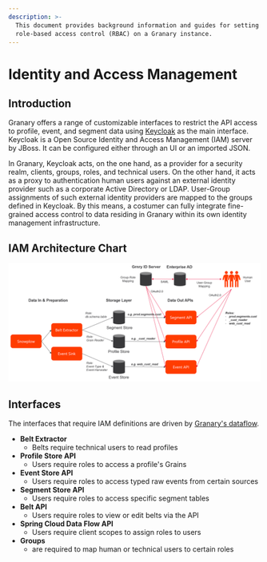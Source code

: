 ```yaml
---
description: >-
  This document provides background information and guides for setting up
  role-based access control (RBAC) on a Granary instance.
---
```


# Identity and Access Management

## Introduction

Granary offers a range of customizable interfaces to restrict the API access to profile, event, and segment data using [Keycloak](https://www.keycloak.org/about.html) as the main interface. Keycloak is a Open Source Identity and Access Management \(IAM\) server by JBoss. It can be configured either through an UI or an imported JSON. 

In Granary, Keycloak acts, on the one hand, as a provider for a security realm, clients, groups, roles, and technical users. On the other hand, it acts as a proxy to authentication human users against an external identity provider such as a corporate Active Directory or LDAP. User-Group assignments of such external identity providers are mapped to the groups defined in Keycloak. By this means, a costumer can fully integrate fine-grained access control to data residing in Granary within its own identity management infrastructure.

## IAM Architecture Chart

![Functional Overview of IAM Architecture](../../.gitbook/assets/image%20%2815%29.png)

## Interfaces

The interfaces that require IAM definitions are driven by [Granary's dataflow](../../developer-reference/dataflow/).

* **Belt Extractor**
  * Belts require technical users to read profiles
* **Profile Store API**
  * Users require roles to access a profile's Grains
* **Event Store API**
  * Users require roles to access typed raw events from certain sources
* **Segment Store API**
  * Users require roles to access specific segment tables
* **Belt API**
  * Users require roles to view or edit belts via the API
* **Spring Cloud Data Flow API**
  * Users require client scopes to assign roles to users
* **Groups**
  * are required to map human or technical users to certain roles



